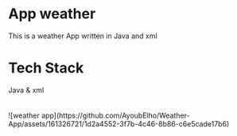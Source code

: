 <h1>App weather</h1>
<p>This is a weather App written in Java and xml</p>
<h1>Tech Stack</h1>
Java & xml 
<br>
<br> <br>
![weather app](https://github.com/AyoubElho/Weather-App/assets/161326721/1d2a4552-3f7b-4c46-8b86-c6e5cade17b6)
